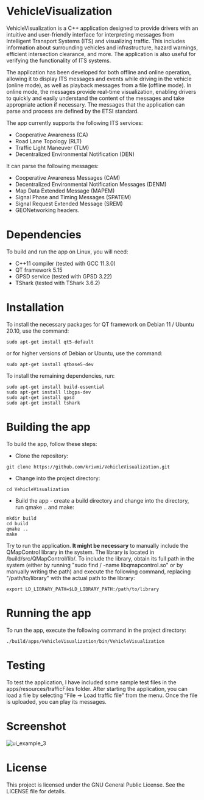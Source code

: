 # VehicleVisualization

VehicleVisualization is a C++ application designed to provide drivers with an intuitive and user-friendly interface for interpreting messages from Intelligent Transport Systems (ITS) and visualizing traffic. This includes information about surrounding vehicles and infrastructure, hazard warnings, efficient intersection clearance, and more. The application is also useful for verifying the functionality of ITS systems.

The application has been developed for both offline and online operation, allowing it to display ITS messages and events while driving in the vehicle (online mode), as well as playback messages from a file (offline mode). In online mode, the messages provide real-time visualization, enabling drivers to quickly and easily understand the content of the messages and take appropriate action if necessary. The messages that the application can parse and process are defined by the ETSI standard.

The app currently supports the following ITS services: 
- Cooperative Awareness (CA)
- Road Lane Topology (RLT)
- Traffic Light Maneuver (TLM)
- Decentralized Environmental Notification (DEN)

It can parse the following messages: 
- Cooperative Awareness Messages (CAM)
- Decentralized Environmental Notification Messages (DENM)
- Map Data Extended Message (MAPEM)
- Signal Phase and Timing Messages (SPATEM)
- Signal Request Extended Message (SREM)
- GEONetworking headers.

# Dependencies
To build and run the app on Linux, you will need:

- C++11 compiler (tested with GCC 11.3.0)
- QT framework 5.15 
- GPSD service (tested with GPSD 3.22)
- TShark (tested with TShark 3.6.2)

# Installation

To install the necessary packages for QT framework on Debian 11 / Ubuntu 20.10, use the command:
```
sudo apt-get install qt5-default
```
or for higher versions of Debian or Ubuntu, use the command:
```
sudo apt-get install qtbase5-dev
```

To install the remaining dependencies, run:
```
sudo apt-get install build-essential 
sudo apt-get install libgps-dev 
sudo apt-get install gpsd 
sudo apt-get install tshark
```

# Building the app
To build the app, follow these steps:

- Clone the repository:
```
git clone https://github.com/krivmi/VehicleVisualization.git
```

- Change into the project directory:
```
cd VehicleVisualization
```

- Build the app - create a build directory and change into the directory, run qmake .. and make:
```
mkdir build
cd build
qmake ..
make
```

Try to run the application. **It might be necessary** to manually include the QMapControl library in the system. The library is located in /build/src/QMapControl/lib/. To include the library, obtain its full path in the system (either by running "sudo find / -name libqmapcontrol.so" or by manually writing the path) and execute the following command, replacing "/path/to/library" with the actual path to the library:

```
export LD_LIBRARY_PATH=$LD_LIBRARY_PATH:/path/to/library
```
# Running the app
To run the app, execute the following command in the project directory:

```
./build/apps/VehicleVisualization/bin/VehicleVisualization
```

# Testing
To test the application, I have included some sample test files in the apps/resources/trafficFiles folder. After starting the application, you can load a file by selecting "File -> Load traffic file" from the menu. Once the file is uploaded, you can play its messages.

# Screenshot
![ui_example_3](https://github.com/krivmi/VehicleVisualization/assets/35463969/10c15302-8421-49ae-883d-3a837e1d24b8)

# License
This project is licensed under the GNU General Public License. See the LICENSE file for details.
